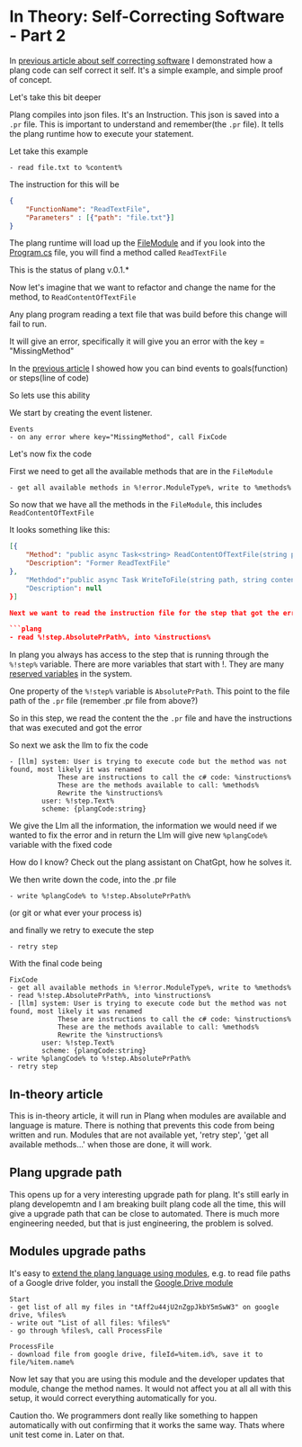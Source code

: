 # In Theory: Self-Correcting Software - Part 2

In [previous article about self correcting software](./InTheorySelfCorrectingSoftware.md) I demonstrated how a plang code can self correct it self. 
It's a simple example, and simple proof of concept. 

Let's take this bit deeper

Plang compiles into json files. It's an Instruction. This json is saved into a `.pr` file. This is important to understand and remember(the `.pr` file).
It tells the plang runtime how to execute your statement.

Let take this example

```plang
- read file.txt to %content%
```
The instruction for this will be
```json
{
    "FunctionName": "ReadTextFile",
    "Parameters" : [{"path": "file.txt"}]
}
```

The plang runtime will load up the [FileModule](https://github.com/PLangHQ/plang/tree/main/Documentation/modules#file) and
if you look into the [Program.cs](https://github.com/PLangHQ/plang/blob/main/PLang/Modules/FileModule/Program.cs) file, you will find a method called `ReadTextFile`

This is the status of plang v.0.1.*

Now let's imagine that we want to refactor and change the name for the method, to `ReadContentOfTextFile`

Any plang program reading a text file that was build before this change will fail to run.

It will give an error, specifically it will give you an error with the key = "MissingMethod"

In the [previous article](./InTheorySelfCorrectingSoftware.md) I showed how you can bind events to goals(function) or steps(line of code)

So lets use this ability

We start by creating the event listener.

```plang
Events
- on any error where key="MissingMethod", call FixCode
```

Let's now fix the code

First we need to get all the available methods that are in the `FileModule`
```plang
- get all available methods in %!error.ModuleType%, write to %methods%
```

So now that we have all the methods in the `FileModule`, this includes `ReadContentOfTextFile`

It looks something like this:
```json
[{
    "Method": "public async Task<string> ReadContentOfTextFile(string path, string returnValueIfFileNotExisting = "", bool throwErrorOnNotFound = false, bool loadVariables = false, bool emptyVariableIfNotFound = false, string encoding = "utf-8")",
    "Description": "Former ReadTextFile"
}, 
    "Methdod":"public async Task WriteToFile(string path, string content, bool overwrite = false, bool loadVariables = false, bool emptyVariableIfNotFound = false, string encoding = "utf-8")",
    "Description": null
}]

Next we want to read the instruction file for the step that got the error. 

```plang
- read %!step.AbsolutePrPath%, into %instructions%
```

In plang you always has access to the step that is running through the `%!step%` variable. There are more variables that start with !. They are many [reserved variables](https://github.com/PLangHQ/plang/blob/main/PLang/Utils/ReservedKeywords.cs) in the system.

One property of the `%!step%` variable is `AbsolutePrPath`. This point to the file path of the `.pr` file (remember .pr file from above?)

So in this step, we read the content the the `.pr` file and have the instructions that was executed and got the error

So next we ask the llm to fix the code

```plang
- [llm] system: User is trying to execute code but the method was not found, most likely it was renamed
            These are instructions to call the c# code: %instructions%
            These are the methods available to call: %methods%
            Rewrite the %instructions%
        user: %!step.Text%
        scheme: {plangCode:string}
```

We give the Llm all the information, the information we would need if we wanted to fix the error and in return the Llm will give new `%plangCode%` variable with the fixed code

How do I know? Check out the plang assistant on ChatGpt, how he solves it.

We then write down the code, into the .pr file
```
- write %plangCode% to %!step.AbsolutePrPath%
```
(or git or what ever your process is)


and finally we retry to execute the step

```plang
- retry step
```

With the final code being

```plang
FixCode
- get all available methods in %!error.ModuleType%, write to %methods%
- read %!step.AbsolutePrPath%, into %instructions%
- [llm] system: User is trying to execute code but the method was not found, most likely it was renamed
            These are instructions to call the c# code: %instructions%
            These are the methods available to call: %methods%
            Rewrite the %instructions%
        user: %!step.Text%
        scheme: {plangCode:string}
- write %plangCode% to %!step.AbsolutePrPath%
- retry step
```


## In-theory article
This is in-theory article, it will run in Plang when modules are available and language is mature. 
There is nothing that prevents this code from being written and run. Modules that are not available yet, 'retry step', 'get all available methods...'
when those are done, it will work. 

## Plang upgrade path
This opens up for a very interesting upgrade path for plang. It's still early in plang developemtn and I am breaking built plang code all the time, this will give a upgrade path 
that can be close to automated. There is much more engineering needed, but that is just engineering, the problem is solved.

## Modules upgrade paths

It's easy to [extend the plang language using modules](https://github.com/PLangHQ/plang/blob/main/Documentation/modules/README.md), e.g. to read file paths of a Google drive folder, you install the [Google.Drive module](https://github.com/PLangHQ/modules/tree/main/Google.Drive)

```plang
Start
- get list of all my files in "tAff2u44jU2nZgpJkbY5mSwW3" on google drive, %files%
- write out "List of all files: %files%"
- go through %files%, call ProcessFile

ProcessFile
- download file from google drive, fileId=%item.id%, save it to file/%item.name%
```

Now let say that you are using this module and the developer updates that module, change the method names. 
It would not affect you at all all with this setup, it would correct everything automatically for you.

Caution tho. We programmers dont really like something to happen automatically with out confirming that it works the same way. Thats where unit test come in.
Later on that.